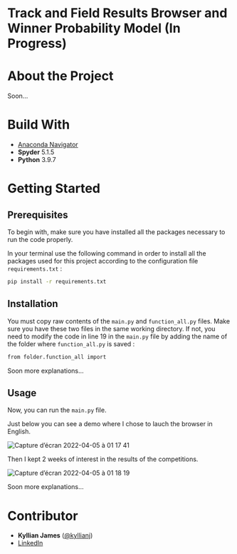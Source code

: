 # Track and Field Results Browser and Winner Probability Model (In Progress)

# About the Project

Soon...

<!-- This navigator is based on a web scraping project in my first year's master degree ([kyllianj/M1_Web_Scraping_IAAF](https://github.com/kyllianj/M1_Web_Scraping_IAAF))

Il consiste à faire du web scraping sur le calendrier des compétitions du site de l'Association Internationale des Fédérations d'Athlétisme ([IAAF](https://worldathletics.org/competition/calendar-results?) en anglais) afin de d'envoyer un mail récapitulatif des meilleures performances d'athlétisme, relativement à des seuils fixés, réalisées au cours des quatre dernières semaines écoulées. 

Ce récapitulatif des performances est pratique pour se tenir informer des résultats récents notamment dans le cas où on a pas le temps de regarder toutes les compétitions, ni accès aux plateformes de diffusion, et aussi dans le cas où la compétition n'est pas diffusé.\
Il peut aussi servir à avoir une idée des athlètes qui dominent une discipline et des athlètes en forme dernièrement sur chaque discipline.\
Ainsi, cela donne une brève intuition de quel athlète est favori sur chaque discipline pour les compétitions à venir.\
En quelque sorte, ce projet pourrait permettre de prédire les futurs vainqueurs des prochaines compétitions. 

![Capture d’écran 2022-04-01 à 11 31 11](https://user-images.githubusercontent.com/98753607/161236875-4302259d-3984-48aa-ad13-efbb8cbbcb2f.png)

Some of the challenges you faced and features you hope to implement in the future.

3. Table of Contents (Optional) -->


# Build With 

- [Anaconda Navigator](https://www.anaconda.com/products/distribution)
- **Spyder** 5.1.5
- **Python** 3.9.7

# Getting Started

## Prerequisites

To begin with, make sure you have installed all the packages necessary to run the code properly.

In your terminal use the following command in order to install all the packages used for this project according to the configuration file `requirements.txt` :
   ```sh
   pip install -r requirements.txt
   ```
   
## Installation

You must copy raw contents of the `main.py` and `function_all.py` files.
Make sure you have these two files in the same working directory. If not, you need to modify the code in line 19 in the `main.py` file by adding the name of the folder where `function_all.py` is saved : 
   ```sh
   from folder.function_all import
   ```
Soon more explanations...

## Usage

Now, you can run the `main.py` file.

Just below you can see a demo where I chose to lauch the browser in English.

![Capture d’écran 2022-04-05 à 01 17 41](https://user-images.githubusercontent.com/98753607/161648312-db818eff-ba5d-4f53-a268-4c29bd5346ba.png)

Then I kept 2 weeks of interest in the results of the competitions.

![Capture d’écran 2022-04-05 à 01 18 19](https://user-images.githubusercontent.com/98753607/161648324-00f8491f-fb99-4c9d-9b3c-665c6bef86b3.png)

Soon more explanations...

# Contributor

- **Kyllian James** ([@kyllianj](https://github.com/kyllianj))
- [LinkedIn](https://www.linkedin.com/in/kyllianjames/) 
